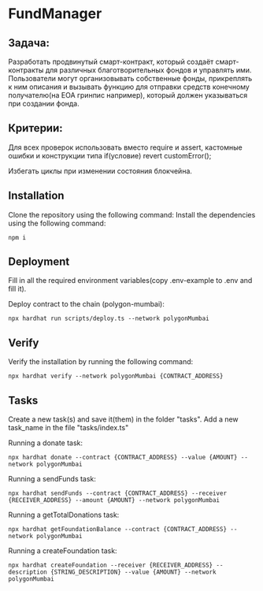 # FundManager

## Задача:
Разработать продвинутый смарт-контракт, который создаёт смарт-контракты для различных благотворительных фондов и управлять ими. 
Пользователи могут организовывать собственные фонды, прикреплять к ним описания и вызывать функцию для отправки средств конечному получателю(на EOA гринпис например), который должен указываться при создании фонда.
## Критерии:
Для всех проверок использовать вместо require и assert, кастомные ошибки и конструкции типа if(условие) revert customError();

Избегать циклы при изменении состояния блокчейна.

## Installation

Clone the repository using the following command:
Install the dependencies using the following command:
```shell
npm i
```

## Deployment

Fill in all the required environment variables(copy .env-example to .env and fill it). 

Deploy contract to the chain (polygon-mumbai):
```shell
npx hardhat run scripts/deploy.ts --network polygonMumbai
```

## Verify

Verify the installation by running the following command:
```shell
npx hardhat verify --network polygonMumbai {CONTRACT_ADDRESS}
```

## Tasks

Create a new task(s) and save it(them) in the folder "tasks". Add a new task_name in the file "tasks/index.ts"

Running a donate task:
```shell
npx hardhat donate --contract {CONTRACT_ADDRESS} --value {AMOUNT} --network polygonMumbai
```

Running a sendFunds task:
```shell
npx hardhat sendFunds --contract {CONTRACT_ADDRESS} --receiver {RECEIVER_ADDRESS} --amount {AMOUNT} --network polygonMumbai
```

Running a getTotalDonations task:
```shell
npx hardhat getFoundationBalance --contract {CONTRACT_ADDRESS} --network polygonMumbai
```

Running a createFoundation task:
```shell
npx hardhat createFoundation --receiver {RECEIVER_ADDRESS} --description {STRING_DESCRIPTION} --value {AMOUNT} --network polygonMumbai
```
